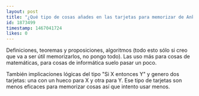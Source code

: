 ```yaml
---
layout: post
title: "¿Qué tipo de cosas añades en las tarjetas para memorizar de Anki para tú carrera?"
id: 1873499
timestamp: 1467041724
likes: 0
---
```


 Definiciones, teoremas y proposiciones, algoritmos (todo esto sólo si creo que va a ser útil memorizarlos, no pongo todo). Las uso más para cosas de matemáticas, para cosas de informática suelo pasar un poco.

También implicaciones lógicas del tipo "Si X entonces Y" y genero dos tarjetas: una con un hueco para X y otra para Y.  Ese tipo de tarjetas son menos eficaces para memorizar cosas así que intento usar menos.